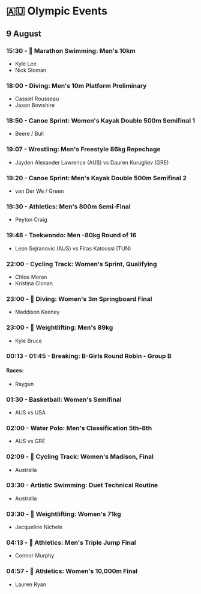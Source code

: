 # 🇦🇺 Olympic Events

## 9 August

### 15:30 - 🏅 Marathon Swimming: Men's 10km
* Kyle Lee
* Nick Sloman

### 18:00 - Diving: Men's 10m Platform Preliminary
* Cassiel Rousseau
* Jaxon Bowshire

### 18:50 - Canoe Sprint: Women's Kayak Double 500m Semifinal 1
* Beere / Bull

### 19:07 - Wrestling: Men's Freestyle 86kg Repechage
* Jayden Alexander Lawrence (AUS) vs Dauren Kurugliev (GRE)

### 19:20 - Canoe Sprint: Men's Kayak Double 500m Semifinal 2
* van Der We / Green

### 19:30 - Athletics: Men's 800m Semi-Final
* Peyton Craig

### 19:48 - Taekwondo: Men -80kg Round of 16
* Leon Sejranovic (AUS) vs Firas Katoussi (TUN)

### 22:00 - Cycling Track: Women's Sprint, Qualifying
* Chloe Moran
* Kristina Clonan

### 23:00 - 🏅 Diving: Women's 3m Springboard Final
* Maddison Keeney

### 23:00 - 🏅 Weightlifting: Men's 89kg
* Kyle Bruce

### 00:13 - 01:45 - Breaking: B-Girls Round Robin - Group B
#### Races: 
* Raygun

### 01:30 - Basketball: Women's Semifinal
* AUS vs USA

### 02:00 - Water Polo: Men's Classification 5th-8th
* AUS vs GRE

### 02:09 - 🏅 Cycling Track: Women's Madison, Final
* Australia

### 03:30 - Artistic Swimming: Duet Technical Routine
* Australia

### 03:30 - 🏅 Weightlifting: Women's 71kg
* Jacqueline Nichele

### 04:13 - 🏅 Athletics: Men's Triple Jump Final
* Connor Murphy

### 04:57 - 🏅 Athletics: Women's 10,000m Final
* Lauren Ryan

